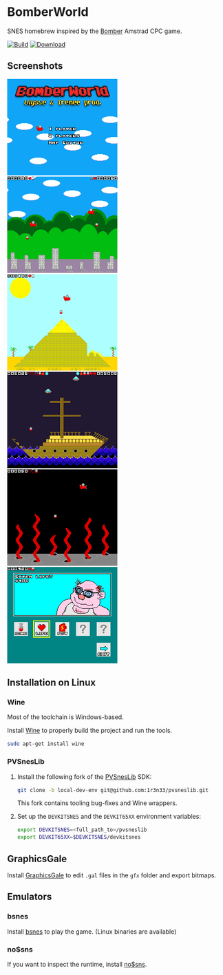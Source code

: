 # BomberWorld

SNES homebrew inspired by the [Bomber](https://www.mobygames.com/game/cpc/bomber_________) Amstrad CPC game.

[![Build](https://img.shields.io/travis/com/1r3n33/bomberworld)](https://travis-ci.com/1r3n33/bomberworld)
[![Download](https://img.shields.io/badge/download-latest-blue)](https://github.com/1r3n33/bomberworld/releases/latest)

## Screenshots

![Titlescreen](./screenshots/titlescreen.bmp)
![City](./screenshots/city.bmp)
![Pyramid](./screenshots/pyramid.bmp)
![sea](./screenshots/sea.bmp)
![Space](./screenshots/space.bmp)
![Shop](./screenshots/shop.bmp)

## Installation on Linux

### Wine

Most of the toolchain is Windows-based.

Install [Wine](https://www.winehq.org/) to properly build the project and run the tools.

```bash
sudo apt-get install wine
```

### PVSnesLib

1. Install the following fork of the [PVSnesLib](https://www.portabledev.com/jeux/supernes/pvsneslib/) SDK:
   ```bash
   git clone -b local-dev-env git@github.com:1r3n33/pvsneslib.git
   ```
   This fork contains tooling bug-fixes and Wine wrappers.

2. Set up the `DEVKITSNES` and the `DEVKIT65XX` environment variables:
   ```bash
   export DEVKITSNES=<full_path_to>/pvsneslib
   export DEVKIT65XX=$DEVKITSNES/devkitsnes
   ```

## GraphicsGale

Install [GraphicsGale](https://graphicsgale.com/us/) to edit `.gal` files in the `gfx` folder and export bitmaps.

## Emulators

### bsnes

Install [bsnes](https://byuu.org/bsnes) to play the game. (Linux binaries are available)

### no$sns

If you want to inspect the runtime, install [no$sns](https://problemkaputt.de/sns.htm).
